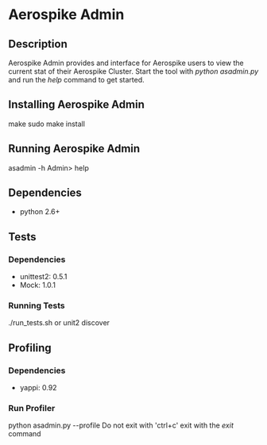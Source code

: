 # Aerospike Admin
## Description
Aerospike Admin provides and interface for Aerospike users to view the current
stat of their Aerospike Cluster. Start the tool with *python asadmin.py* and
run the *help* command to get started.

## Installing Aerospike Admin
make
sudo make install

## Running Aerospike Admin
asadmin -h <Aerospike Server Address>
Admin> help

## Dependencies
- python 2.6+

## Tests
### Dependencies
- unittest2: 0.5.1
- Mock: 1.0.1

### Running Tests
./run_tests.sh or unit2 discover

## Profiling
### Dependencies
- yappi: 0.92

### Run Profiler
python asadmin.py --profile
Do not exit with 'ctrl+c' exit with the *exit* command
